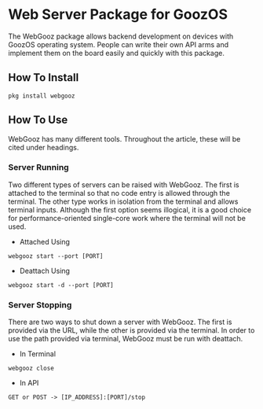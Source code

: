 # Web Server Package for GoozOS
The WebGooz package allows backend development on devices with GoozOS operating system. People can write their own API arms and implement them on the board easily and quickly with this package.
## How To Install
```shell
pkg install webgooz
```
## How To Use
WebGooz has many different tools. Throughout the article, these will be cited under headings.
### Server Running
Two different types of servers can be raised with WebGooz. The first is attached to the terminal so that no code entry is allowed through the terminal. The other type works in isolation from the terminal and allows terminal inputs.
Although the first option seems illogical, it is a good choice for performance-oriented single-core work where the terminal will not be used.
- Attached Using
```shell
webgooz start --port [PORT]
```
- Deattach Using
```shell
webgooz start -d --port [PORT]
```
### Server Stopping
There are two ways to shut down a server with WebGooz. The first is provided via the URL, while the other is provided via the terminal. In order to use the path provided via terminal, WebGooz must be run with deattach.
- In Terminal
```shell
webgooz close
```
- In API
```
GET or POST -> [IP_ADDRESS]:[PORT]/stop
```
